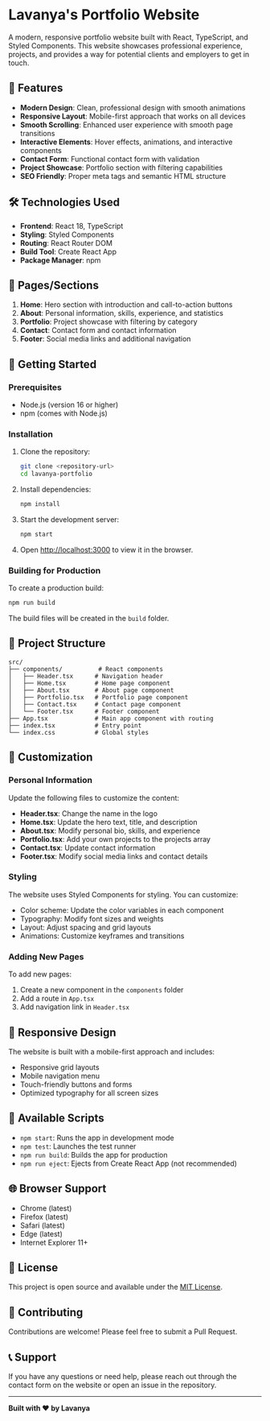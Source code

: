 # Lavanya's Portfolio Website

A modern, responsive portfolio website built with React, TypeScript, and Styled Components. This website showcases professional experience, projects, and provides a way for potential clients and employers to get in touch.

## 🚀 Features

- **Modern Design**: Clean, professional design with smooth animations
- **Responsive Layout**: Mobile-first approach that works on all devices
- **Smooth Scrolling**: Enhanced user experience with smooth page transitions
- **Interactive Elements**: Hover effects, animations, and interactive components
- **Contact Form**: Functional contact form with validation
- **Project Showcase**: Portfolio section with filtering capabilities
- **SEO Friendly**: Proper meta tags and semantic HTML structure

## 🛠️ Technologies Used

- **Frontend**: React 18, TypeScript
- **Styling**: Styled Components
- **Routing**: React Router DOM
- **Build Tool**: Create React App
- **Package Manager**: npm

## 📱 Pages/Sections

1. **Home**: Hero section with introduction and call-to-action buttons
2. **About**: Personal information, skills, experience, and statistics
3. **Portfolio**: Project showcase with filtering by category
4. **Contact**: Contact form and contact information
5. **Footer**: Social media links and additional navigation

## 🚀 Getting Started

### Prerequisites

- Node.js (version 16 or higher)
- npm (comes with Node.js)

### Installation

1. Clone the repository:
   ```bash
   git clone <repository-url>
   cd lavanya-portfolio
   ```

2. Install dependencies:
   ```bash
   npm install
   ```

3. Start the development server:
   ```bash
   npm start
   ```

4. Open [http://localhost:3000](http://localhost:3000) to view it in the browser.

### Building for Production

To create a production build:

```bash
npm run build
```

The build files will be created in the `build` folder.

## 📁 Project Structure

```
src/
├── components/          # React components
│   ├── Header.tsx      # Navigation header
│   ├── Home.tsx        # Home page component
│   ├── About.tsx       # About page component
│   ├── Portfolio.tsx   # Portfolio page component
│   ├── Contact.tsx     # Contact page component
│   └── Footer.tsx      # Footer component
├── App.tsx             # Main app component with routing
├── index.tsx           # Entry point
└── index.css           # Global styles
```

## 🎨 Customization

### Personal Information
Update the following files to customize the content:

- **Header.tsx**: Change the name in the logo
- **Home.tsx**: Update the hero text, title, and description
- **About.tsx**: Modify personal bio, skills, and experience
- **Portfolio.tsx**: Add your own projects to the projects array
- **Contact.tsx**: Update contact information
- **Footer.tsx**: Modify social media links and contact details

### Styling
The website uses Styled Components for styling. You can customize:

- Color scheme: Update the color variables in each component
- Typography: Modify font sizes and weights
- Layout: Adjust spacing and grid layouts
- Animations: Customize keyframes and transitions

### Adding New Pages
To add new pages:

1. Create a new component in the `components` folder
2. Add a route in `App.tsx`
3. Add navigation link in `Header.tsx`

## 📱 Responsive Design

The website is built with a mobile-first approach and includes:

- Responsive grid layouts
- Mobile navigation menu
- Touch-friendly buttons and forms
- Optimized typography for all screen sizes

## 🔧 Available Scripts

- `npm start`: Runs the app in development mode
- `npm test`: Launches the test runner
- `npm run build`: Builds the app for production
- `npm run eject`: Ejects from Create React App (not recommended)

## 🌐 Browser Support

- Chrome (latest)
- Firefox (latest)
- Safari (latest)
- Edge (latest)
- Internet Explorer 11+

## 📄 License

This project is open source and available under the [MIT License](LICENSE).

## 🤝 Contributing

Contributions are welcome! Please feel free to submit a Pull Request.

## 📞 Support

If you have any questions or need help, please reach out through the contact form on the website or open an issue in the repository.

---

**Built with ❤️ by Lavanya**
